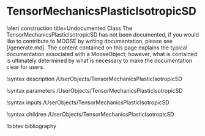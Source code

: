 <!-- MOOSE Documentation Stub: Remove this when content is added. -->

# TensorMechanicsPlasticIsotropicSD

!alert construction title=Undocumented Class
The TensorMechanicsPlasticIsotropicSD has not been documented, if you would like to contribute to MOOSE by
writing documentation, please see [/generate.md]. The content contained on this page explains
the typical documentation associated with a MooseObject; however, what is contained is ultimately
determined by what is necessary to make the documentation clear for users.

!syntax description /UserObjects/TensorMechanicsPlasticIsotropicSD

!syntax parameters /UserObjects/TensorMechanicsPlasticIsotropicSD

!syntax inputs /UserObjects/TensorMechanicsPlasticIsotropicSD

!syntax children /UserObjects/TensorMechanicsPlasticIsotropicSD

!bibtex bibliography
